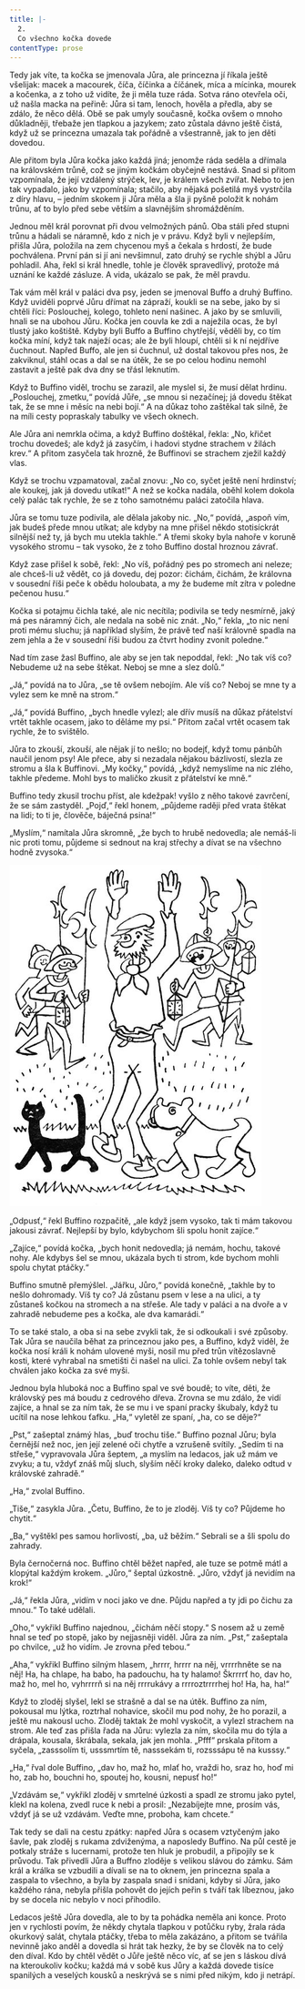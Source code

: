 ```yaml
---
title: |-
  2.
  Co všechno kočka dovede
contentType: prose
---
```


Tedy jak víte, ta kočka se jmenovala Jůra, ale princezna jí říkala ještě všelijak: macek a macourek, číča, číčinka a číčánek, míca a mícinka, mourek a kočenka, a z toho už vidíte, že ji měla tuze ráda. Sotva ráno otevřela oči, už našla macka na peřině: Jůra si tam, lenoch, hověla a předla, aby se zdálo, že něco dělá. Obě se pak umyly současně, kočka ovšem o mnoho důkladněji, třebaže jen tlapkou a jazykem; zato zůstala dávno ještě čistá, když už se princezna umazala tak pořádně a všestranně, jak to jen děti dovedou.

  

Ale přitom byla Jůra kočka jako každá jiná; jenomže ráda seděla a dřímala na královském trůně, což se jiným kočkám obyčejně nestává. Snad si přitom vzpomínala, že její vzdálený strýček, lev, je králem všech zvířat. Nebo to jen tak vypadalo, jako by vzpomínala; stačilo, aby nějaká pošetilá myš vystrčila z díry hlavu, – jedním skokem ji Jůra měla a šla ji pyšně položit k nohám trůnu, ať to bylo před sebe větším a slavnějším shromážděním.

Jednou měl král porovnat při dvou velmožných pánů. Oba stáli před stupni trůnu a hádali se náramně, kdo z nich je v právu. Když byli v nejlepším, přišla Jůra, položila na zem chycenou myš a čekala s hrdostí, že bude pochválena. První pán si jí ani nevšimnul, zato druhý se rychle shýbl a Jůru pohladil. Aha, řekl si král hnedle, tohle je člověk spravedlivý, protože má uznání ke každé zásluze. A vida, ukázalo se pak, že měl pravdu.

Tak vám měl král v paláci dva psy, jeden se jmenoval Buffo a druhý Buffino. Když uviděli poprvé Jůru dřímat na zápraží, koukli se na sebe, jako by si chtěli říci: Poslouchej, kolego, tohleto není našinec. A jako by se smluvili, hnali se na ubohou Jůru. Kočka jen couvla ke zdi a naježila ocas, že byl tlustý jako koštiště. Kdyby byli Buffo a Buffino chytřejší, věděli by, co tím kočka míní, když tak naježí ocas; ale že byli hloupí, chtěli si k ní nejdříve čuchnout. Napřed Buffo, ale jen si čuchnul, už dostal takovou přes nos, že zakviknul, stáhl ocas a dal se na útěk, že se po celou hodinu nemohl zastavit a ještě pak dva dny se třásl leknutím.

Když to Buffino viděl, trochu se zarazil, ale myslel si, že musí dělat hrdinu. „Poslouchej, zmetku,“ povídá Jůře, „se mnou si nezačínej; já dovedu štěkat tak, že se mne i měsíc na nebi bojí.“ A na důkaz toho zaštěkal tak silně, že na míli cesty popraskaly tabulky ve všech oknech.

Ale Jůra ani nemrkla očima, a když Buffino doštěkal, řekla: „No, křičet trochu dovedeš; ale když já zasyčím, i hadovi stydne strachem v žilách krev.“ A přitom zasyčela tak hrozně, že Buffinovi se strachem zježil každý vlas.

Když se trochu vzpamatoval, začal znovu: „No co, syčet ještě není hrdinství; ale koukej, jak já dovedu utíkat!“ A než se kočka nadála, oběhl kolem dokola celý palác tak rychle, že se z toho samotnému paláci zatočila hlava.

Jůra se tomu tuze podivila, ale dělala jakoby nic. „No,“ povídá, „aspoň vím, jak budeš přede mnou utíkat; ale kdyby na mne přišel někdo stotisíckrát silnější než ty, já bych mu utekla takhle.“ A třemi skoky byla nahoře v koruně vysokého stromu – tak vysoko, že z toho Buffino dostal hroznou závrať.

Když zase přišel k sobě, řekl: „No víš, pořádný pes po stromech ani neleze; ale chceš-li už vědět, co já dovedu, dej pozor: čichám, čichám, že královna v sousední říši peče k obědu holoubata, a my že budeme mít zítra v poledne pečenou husu.“

Kočka si potajmu čichla také, ale nic necítila; podivila se tedy nesmírně, jaký má pes náramný čich, ale nedala na sobě nic znát. „No,“ řekla, „to nic není proti mému sluchu; já například slyším, že právě teď naší královně spadla na zem jehla a že v sousední říši budou za čtvrt hodiny zvonit poledne.“

Nad tím zase žasl Buffino, ale aby se jen tak nepoddal, řekl: „No tak víš co? Nebudeme už na sebe štěkat. Neboj se mne a slez dolů.“

„Já,“ povídá na to Jůra, „se tě ovšem nebojím. Ale víš co? Neboj se mne ty a vylez sem ke mně na strom.“

„Já,“ povídá Buffino, „bych hnedle vylezl; ale dřív musíš na důkaz přátelství vrtět takhle ocasem, jako to děláme my psi.“ Přitom začal vrtět ocasem tak rychle, že to svištělo.

Jůra to zkouší, zkouší, ale nějak jí to nešlo; no bodejť, když tomu pánbůh naučil jenom psy! Ale přece, aby si nezadala nějakou bázlivostí, slezla ze stromu a šla k Buffinovi. „My kočky,“ povídá, „když nemyslíme na nic zlého, takhle předeme. Mohl bys to maličko zkusit z přátelství ke mně.“

Buffino tedy zkusil trochu příst, ale kdežpak! vyšlo z něho takové zavrčení, že se sám zastyděl. „Pojď,“ řekl honem, „půjdeme raději před vrata štěkat na lidi; to ti je, člověče, báječná psina!“

„Myslím,“ namítala Jůra skromně, „že bych to hrubě nedovedla; ale nemáš-li nic proti tomu, půjdeme si sednout na kraj střechy a dívat se na všechno hodně zvysoka.“



![devatero_pohadek_002](./resources/devatero_pohadek_002.jpg)



„Odpusť,“ řekl Buffino rozpačitě, „ale když jsem vysoko, tak ti mám takovou jakousi závrať. Nejlepší by bylo, kdybychom šli spolu honit zajíce.“

„Zajíce,“ povídá kočka, „bych honit nedovedla; já nemám, hochu, takové nohy. Ale kdybys šel se mnou, ukázala bych ti strom, kde bychom mohli spolu chytat ptáčky.“

Buffino smutně přemýšlel. „Jářku, Jůro,“ povídá konečně, „takhle by to nešlo dohromady. Víš ty co? Já zůstanu psem v lese a na ulici, a ty zůstaneš kočkou na stromech a na střeše. Ale tady v paláci a na dvoře a v zahradě nebudeme pes a kočka, ale dva kamarádi.“

To se také stalo, a oba si na sebe zvykli tak, že si odkoukali i své způsoby. Tak Jůra se naučila běhat za princeznou jako pes, a Buffino, když viděl, že kočka nosí králi k nohám ulovené myši, nosil mu před trůn vítězoslavně kosti, které vyhrabal na smetišti či našel na ulici. Za tohle ovšem nebyl tak chválen jako kočka za své myši.

Jednou byla hluboká noc a Buffino spal ve své boudě; to víte, děti, že královský pes má boudu z cedrového dřeva. Zrovna se mu zdálo, že vidí zajíce, a hnal se za ním tak, že se mu i ve spaní pracky škubaly, když tu ucítil na nose lehkou ťafku. „Ha,“ vyletěl ze spaní, „ha, co se děje?“

„Pst,“ zašeptal známý hlas, „buď trochu tiše.“ Buffino poznal Jůru; byla černější než noc, jen její zelené oči chytře a vzrušeně svítily. „Sedím ti na střeše,“ vypravovala Jůra šeptem, „a myslím na ledacos, jak už mám ve zvyku; a tu, vždyť znáš můj sluch, slyším něčí kroky daleko, daleko odtud v královské zahradě.“

„Ha,“ zvolal Buffino.

„Tiše,“ zasykla Jůra. „Četu, Buffino, že to je zloděj. Víš ty co? Půjdeme ho chytit.“

„Ba,“ vyštěkl pes samou horlivostí, „ba, už běžím.“ Sebrali se a šli spolu do zahrady.

Byla černočerná noc. Buffino chtěl běžet napřed, ale tuze se potmě mátl a klopýtal každým krokem. „Jůro,“ šeptal úzkostně. „Jůro, vždyť já nevidím na krok!“

„Já,“ řekla Jůra, „vidím v noci jako ve dne. Půjdu napřed a ty jdi po čichu za mnou.“ To také udělali.

„Oho,“ vykřikl Buffino najednou, „čichám něčí stopy.“ S nosem až u země hnal se teď po stopě, jako by nejjasněji viděl. Jůra za ním. „Pst,“ zašeptala po chvilce, „už ho vidím. Je zrovna před tebou.“

„Aha,“ vykřikl Buffino silným hlasem, „hrrrr, hrrrr na něj, vrrrrhněte se na něj! Ha, ha chlape, ha babo, ha padouchu, ha ty halamo! Škrrrrť ho, dav ho, maž ho, mel ho, vyhrrrrň si na něj rrrrukávy a rrrroztrrrrhej ho! Ha, ha, ha!“

Když to zloděj slyšel, lekl se strašně a dal se na útěk. Buffino za ním, pokousal mu lýtka, roztrhal nohavice, skočil mu pod nohy, že ho porazil, a ještě mu nakousl ucho. Zloděj taktak že mohl vyskočit, a vylezl strachem na strom. Ale teď zas přišla řada na Jůru: vylezla za ním, skočila mu do týla a drápala, kousala, škrábala, sekala, jak jen mohla. „Pfff“ prskala přitom a syčela, „zasssolím ti, usssmrtím tě, nasssekám ti, rozsssápu tě na kusssy.“

„Ha,“ řval dole Buffino, „dav ho, maž ho, mlať ho, vraždi ho, sraz ho, hoď mi ho, zab ho, bouchni ho, spoutej ho, kousni, nepusť ho!“

„Vzdávám se,“ vykřikl zloděj v smrtelné úzkosti a spadl ze stromu jako pytel, klekl na kolena, zvedl ruce k nebi a prosil: „Nezabíjejte mne, prosím vás, vždyť já se už vzdávám. Veďte mne, proboha, kam chcete.“

Tak tedy se dali na cestu zpátky: napřed Jůra s ocasem vztyčeným jako šavle, pak zloděj s rukama zdviženýma, a naposledy Buffino. Na půl cestě je potkaly stráže s lucernami, protože ten hluk je probudil, a připojily se k průvodu. Tak přivedli Jůra a Buffno zloděje s velikou slávou do zámku. Sám král a králka se vzbudili a dívali se na to oknem, jen princezna spala a zaspala to všechno, a byla by zaspala snad i snídani, kdyby si Jůra, jako každého rána, nebyla přišla pohovět do jejích peřin s tváří tak líbeznou, jako by se docela nic nebylo v noci přihodilo.

Ledacos ještě Jůra dovedla, ale to by ta pohádka neměla ani konce. Proto jen v rychlosti povím, že někdy chytala tlapkou v potůčku ryby, žrala ráda okurkový salát, chytala ptáčky, třeba to měla zakázáno, a přitom se tvářila nevinně jako anděl a dovedla si hrát tak hezky, že by se člověk na to celý den díval. Kdo by chtěl vědět o Jůře ještě něco víc, ať se jen s láskou dívá na kteroukoliv kočku; každá má v sobě kus Jůry a každá dovede tisíce spanilých a veselých kousků a neskrývá se s nimi před nikým, kdo ji netrápí.
